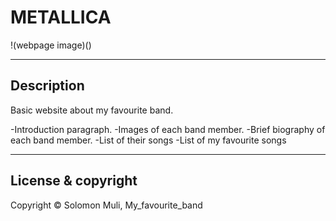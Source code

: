 <!--ABOUT MY FAVOURITE BAND -->
# METALLICA
!(webpage image)()

---
## Description
Basic website about my favourite band.

-Introduction paragraph.
-Images of each band member.
-Brief biography of each band member.
-List of their songs
-List of my favourite songs







---
## License & copyright

Copyright © Solomon Muli, My_favourite_band

